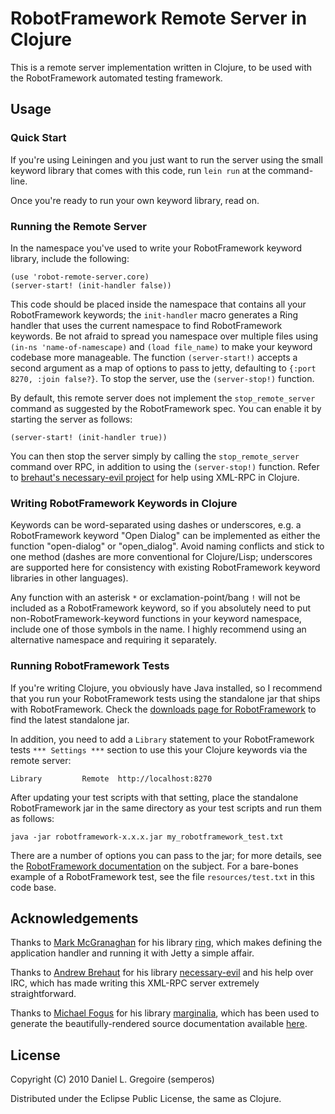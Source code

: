 # RobotFramework Remote Server in Clojure

This is a remote server implementation written in Clojure, to be used with the RobotFramework automated testing framework.

## Usage

### Quick Start

If you're using Leiningen and you just want to run the server using the small keyword library that comes with this code, run `lein run` at the command-line.

Once you're ready to run your own keyword library, read on.

### Running the Remote Server

In the namespace you've used to write your RobotFramework keyword library, include the following:

    (use 'robot-remote-server.core)
    (server-start! (init-handler false))

This code should be placed inside the namespace that contains all your RobotFramework keywords; the `init-handler` macro generates a Ring handler that uses the current namespace to find RobotFramework keywords. Be not afraid to spread you namespace over multiple files using `(in-ns 'name-of-namescape)` and `(load file_name)` to make your keyword codebase more manageable. The function `(server-start!)` accepts a second argument as a map of options to pass to jetty, defaulting to `{:port 8270, :join false?}`. To stop the server, use the `(server-stop!)` function.

By default, this remote server does not implement the `stop_remote_server` command as suggested by the RobotFramework spec. You can enable it by starting the server as follows:

    (server-start! (init-handler true))

You can then stop the server simply by calling the `stop_remote_server` command over RPC, in addition to using the `(server-stop!)` function. Refer to [brehaut's necessary-evil project][ne] for help using XML-RPC in Clojure.

### Writing RobotFramework Keywords in Clojure

Keywords can be word-separated using dashes or underscores, e.g. a RobotFramework keyword "Open Dialog" can be implemented as either the function "open-dialog" or "open_dialog". Avoid naming conflicts and stick to one method (dashes are more conventional for Clojure/Lisp; underscores are supported here for consistency with existing RobotFramework keyword libraries in other languages).

Any function with an asterisk `*` or exclamation-point/bang `!` will not be included as a RobotFramework keyword, so if you absolutely need to put non-RobotFramework-keyword functions in your keyword namespace, include one of those symbols in the name. I highly recommend using an alternative namespace and requiring it separately.

### Running RobotFramework Tests

If you're writing Clojure, you obviously have Java installed, so I recommend that you run your RobotFramework tests using the standalone jar that ships with RobotFramework. Check the [downloads page for RobotFramework][rf-dl] to find the latest standalone jar.

In addition, you need to add a `Library` statement to your RobotFramework tests `*** Settings ***` section to use this your Clojure keywords via the remote server:

    Library         Remote  http://localhost:8270

After updating your test scripts with that setting, place the standalone RobotFramework jar in the same directory as your test scripts and run them as follows:

    java -jar robotframework-x.x.x.jar my_robotframework_test.txt

There are a number of options you can pass to the jar; for more details, see the [RobotFramework documentation][rf-java-integration-docs] on the subject. For a bare-bones example of a RobotFramework test, see the file `resources/test.txt` in this code base.

## Acknowledgements

Thanks to [Mark McGranaghan][mmcgrana-github] for his library [ring][ring-github], which makes defining the application handler and running it with Jetty a simple affair.

Thanks to [Andrew Brehaut][brehaut-site] for his library [necessary-evil][ne] and his help over IRC, which has made writing this XML-RPC server extremely straightforward.

Thanks to [Michael Fogus][fogus-site] for his library [marginalia][marg-github], which has been used to generate the beautifully-rendered source documentation available [here][rrs-marg].

## License

Copyright (C) 2010 Daniel L. Gregoire (semperos)

Distributed under the Eclipse Public License, the same as Clojure.

[ne]: https://github.com/brehaut/necessary-evil
[rf-dl]: http://code.google.com/p/robotframework/downloads/list
[rf-java-integration-docs]: http://code.google.com/p/robotframework/wiki/JavaIntegration
[mmcgrana-github]: https://github.com/mmcgrana
[ring-github]: https://github.com/mmcgrana/ring
[brehaut-site]: http://brehaut.net/
[fogus-site]: http://fogus.me/
[marg-github]: https://github.com/fogus/marginalia
[rrs-marg]: http://semperos.github.com/robot-remote-server-clj/uberdoc.html
